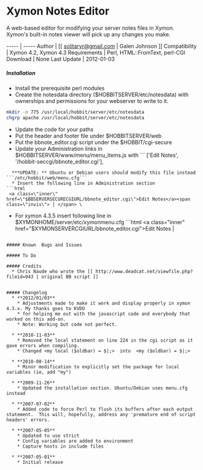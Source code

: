 # Xymon Notes Editor
A web-based editor for modifying your server notes files in Xymon.  Xymon's built-in notes viewer will pick up any changes you make.

----- | -----
Author | [[ solitaryr@gmail.com | Galen Johnson ]]
Compatibility | Xymon 4.2, Xymon 4.3
Requirements | Perl, HTML::FromText, perl-CGI
Download | None
Last Update | 2012-01-03

##### Installation
  * Install the prerequisite perl modules
  * Create the notesdata directory ($HOBBITSERVER/etc/notesdata) with ownerships and permissions for your webserver to write to it.
```bash
mkdir -m 775 /usr/local/hobbit/server/etc/notesdata
chgrp apache /usr/local/hobbit/server/etc/notesdata
```

  * Update the code for your paths
  * Put the header and footer file under $HOBBITSERVER/web
  * Put the bbnote_editor.cgi script under the $HOBBIT/cgi-secure
  * Update your Administration links in $HOBBITSERVER/www/menu/menu_items.js with ```
['Edit Notes', '/hobbit-seccgi/bbnote_editor.cgi'],
```
  ***UPDATE: ** Ubuntu or Debian users should modify this file instead ```/etc/hobbit/web/menu.cfg```
  * Insert the following line in Administration section
```html
 <a class=\"inner\" href=\"$BBSERVERSECURECGIURL/bbnote_editor.cgi\">Edit Notes</a><span class=\"invis\"> | </span> \
```
  * For xymon 4.3.5 insert following line in $XYMONHOME/server/etc/xymonmenu.cfg ```html
<a class="inner" href="$XYMONSERVERCGIURL/bbnote_editor.cgi">Edit Notes</a><span class="invis"> | </span>
```

##### Known  Bugs and Issues

##### To Do

##### Credits
  * Chris Naude who wrote the [[ http://www.deadcat.net/viewfile.php?fileid=943 | original BB script ]]


##### Changelog
  * **2012/01/03**
    * Adjustments made to make it work and display properly in xymon 4.3.x. My thanks goes to KVDO
    * for helping me out with the javascript code and everybody that worked on this add-on.
    * Note: Working but code not perfect.

  * **2010-11-03**
    * Removed the local statement on line 224 in the cgi script as it gave errors when compiling.
    * Changed <my local ($oldbar) = $|;>  into  <my ($oldbar) = $|;>

  * **2010-08-14**
    * Minor modification to explicitly set the package for local variables (ie, add "my")

  * **2009-11-26**
    * Updated the installation section. Ubuntu/Debian uses menu.cfg instead

  * **2007-07-02**
    * Added code to force Perl to flush its buffers after each output statement.  This will, hopefully, address any 'premature end of script headers' errors.

  * **2007-05-05**
    * Updated to use strict
    * Config variables are added to environment
    * Capture hosts in include files

  * **2007-05-01**
    * Initial release
